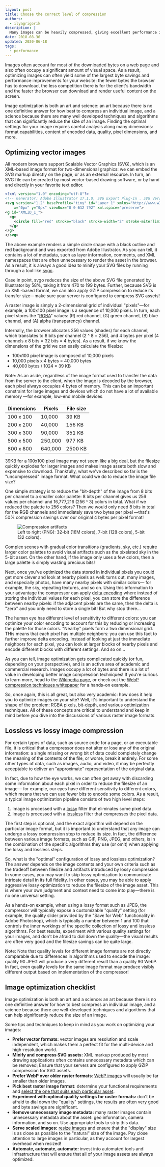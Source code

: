```yaml
---
layout: post
title: Choose the correct level of compression
authors:
  - ilyagrigorik
description: |
  Many images can be heavily compressed, giving excellent performance improvements. This post helps you to choose the right level of compression to maintain the look of images while getting the best performance.
date: 2018-08-30
updated: 2020-06-18
tags:
  - performance
---
```


Images often account for most of the downloaded bytes on a web page
and also often occupy a significant amount of visual space.
As a result,
optimizing images can often yield some of the largest byte savings and performance improvements for your website:
the fewer bytes the browser has to download,
the less competition there is for the client's bandwidth
and the faster the browser can download and render useful content on the screen.

Image optimization is both an art and science:
an art because there is no one definitive answer for how best to compress an individual image,
and a science because there are many well developed techniques
and algorithms that can significantly reduce the size of an image.
Finding the optimal settings for your image requires careful analysis along many dimensions:
format capabilities, content of encoded data, quality, pixel dimensions, and more.

## Optimizing vector images

All modern browsers support Scalable Vector Graphics (SVG),
which is an XML-based image format for two-dimensional graphics:
we can embed the SVG markup directly on the page,
or as an external resource.
In turn, an SVG file can be created by most vector-based drawing software,
or by hand and directly in your favorite text editor.

```xml
<?xml version="1.0" encoding="utf-8"?>
<!-- Generator: Adobe Illustrator 17.1.0, SVG Export Plug-In . SVG Version: 6.00 Build 0)  -->
<svg version="1.2" baseProfile="tiny" id="Layer_1" xmlns="http://www.w3.org/2000/svg" xmlns:xlink="http://www.w3.org/1999/xlink"
    x="0px" y="0px" viewBox="0 0 612 792" xml:space="preserve">
<g id="XMLID_1_">
  <g>
    <circle fill="red" stroke="black" stroke-width="2" stroke-miterlimit="10" cx="50" cy="50" r="40"/>
  </g>
</g>
</svg>
```

The above example renders a simple circle shape with a black outline and red background
and was exported from Adobe Illustrator.
As you can tell, it contains a lot of metadata,
such as layer information, comments, and XML namespaces that are often unnecessary to render the asset in the browser.
As a result, it is always a good idea to minify your SVG files by running through a tool like [svgo](https://github.com/svg/svgo).

Case in point, svgo reduces the size of the above SVG file generated by Illustrator by 58%,
taking it from 470 to 199 bytes.
Further, because SVG is an XML-based format,
we can also apply GZIP compression to reduce its transfer size&mdash;make sure your server is configured to compress SVG assets!

A raster image is simply a 2-dimensional grid of individual "pixels"&mdash;for example,
a 100x100 pixel image is a sequence of 10,000 pixels.
In turn, each pixel stores the "[RGBA](https://en.wikipedia.org/wiki/RGBA_color_space)" values:
(R) red channel, (G) green channel, (B) blue channel, and (A) alpha (transparency) channel.

Internally, the browser allocates 256 values (shades) for each channel,
which translates to 8 bits per channel (2 ^ 8 = 256),
and 4 bytes per pixel (4 channels x 8 bits = 32 bits = 4 bytes).
As a result, if we know the dimensions of the grid we can easily calculate the filesize:

* 100x100 pixel image is composed of 10,000 pixels
* 10,000 pixels x 4 bytes = 40,000 bytes
* 40,000 bytes / 1024 = 39 KB

Note: As an aside, regardless of the image format used to transfer the data from the server to the client,
when the image is decoded by the browser,
each pixel always occupies 4 bytes of memory.
This can be an important constraint for large images and devices which do not have a lot of available memory
&mdash;for example, low-end mobile devices.

<table>
<thead>
  <tr>
    <th>Dimensions</th>
    <th>Pixels</th>
    <th>File size</th>
  </tr>
</thead>
<tbody>
<tr>
  <td data-th="dimensions">100 x 100</td>
  <td data-th="pixels">10,000</td>
  <td data-th="file size">39 KB</td>
</tr>
<tr>
  <td data-th="dimensions">200 x 200</td>
  <td data-th="pixels">40,000</td>
  <td data-th="file size">156 KB</td>
</tr>
<tr>
  <td data-th="dimensions">300 x 300</td>
  <td data-th="pixels">90,000</td>
  <td data-th="file size">351 KB</td>
</tr>
<tr>
  <td data-th="dimensions">500 x 500</td>
  <td data-th="pixels">250,000</td>
  <td data-th="file size">977 KB</td>
</tr>
<tr>
  <td data-th="dimensions">800 x 800</td>
  <td data-th="pixels">640,000</td>
  <td data-th="file size">2500 KB</td>
</tr>
</tbody>
</table>

39KB for a 100x100 pixel image may not seem like a big deal,
but the filesize quickly explodes for larger images and makes image assets both slow and expensive to download.
Thankfully, what we've described so far is the "uncompressed" image format.
What could we do to reduce the image file size?

One simple strategy is to reduce the "bit-depth" of the image from 8 bits per channel to a smaller color palette:
8 bits per channel gives us 256 values per channel and 16,777,216 (256 ^ 3) colors in total.
What if we reduced the palette to 256 colors?
Then we would only need 8 bits in total for the RGB channels and immediately save two bytes per pixel
&mdash;that's 50% compression savings over our original 4 bytes per pixel format!


<figure class="w-figure">
  <img src="./artifacts.png" alt="Compression artifacts">
  <figcaption>Left to right (PNG): 32-bit (16M colors), 7-bit (128 colors), 5-bit (32 colors).</figcaption>
</figure>

Complex scenes with gradual color transitions (gradients, sky, etc.)
require larger color palettes to avoid visual artifacts such as the pixelated sky in the 5-bit asset.
On the other hand, if the image only uses a few colors,
then a large palette is simply wasting precious bits!

Next, once you've optimized the data stored in individual pixels you could get more clever and look at nearby pixels as well:
turns out, many images, and especially photos, have many nearby pixels with similar colors&mdash;
for example, the sky, repeating textures, and so on.
Using this information to your advantage the compressor can apply [delta encoding](https://en.wikipedia.org/wiki/Delta_encoding)
where instead of storing the individual values for each pixel,
you can store the difference between nearby pixels:
if the adjacent pixels are the same, then the delta is "zero" and you only need to store a single bit!
But why stop there…

The human eye has different level of sensitivity to different colors:
you can optimize your color encoding to account for this by reducing or increasing the palette for those colors.
"Nearby" pixels form a two dimensional grid. THis means that each pixel has multiple neighbors:
you can use this fact to further improve delta encoding.
Instead of looking at just the immediate neighbors for each pixel,
you can look at larger blocks of nearby pixels and encode different blocks with different settings. And so on…

As you can tell, image optimization gets complicated quickly (or fun, depending on your perspective),
and is an active area of academic and commercial research.
Images occupy a lot of bytes and there is a lot of value in developing better image compression techniques!
If you're curious to learn more, head to the [Wikipedia page](https://en.wikipedia.org/wiki/Image_compression),
or check out the [WebP compression techniques whitepaper](https://developers.google.com/speed/webp/docs/compression) for a hands-on example.

So, once again, this is all great, but also very academic:
how does it help you to optimize images on your site?
Well, it's important to understand the shape of the problem: RGBA pixels, bit-depth, and various optimization techniques.
All of these concepts are critical to understand and keep in mind before you dive into the discussions of various raster image formats.

## Lossless vs lossy image compression

For certain types of data, such as source code for a page, or an executable file,
it is critical that a compressor does not alter or lose any of the original information:
a single missing or wrong bit of data could completely change the meaning of the contents of the file,
or worse, break it entirely.
For some other types of data, such as images, audio, and video,
it may be perfectly acceptable to deliver an "approximate" representation of the original data.

In fact, due to how the eye works,
we can often get away with discarding some information about each pixel in order to reduce the filesize of an image&mdash;
for example, our eyes have different sensitivity to different colors,
which means that we can use fewer bits to encode some colors.
As a result, a typical image optimization pipeline consists of two high level steps:

1. Image is processed with a [lossy](https://en.wikipedia.org/wiki/Lossy_compression) filter that eliminates some pixel data.
1. Image is processed with a [lossless](https://en.wikipedia.org/wiki/Lossless_compression) filter that compresses the pixel data.

The first step is optional,
and the exact algorithm will depend on the particular image format,
but it is important to understand that any image can undergo a lossy compression step to reduce its size.
In fact, the difference between various image formats, such as GIF, PNG, JPEG, and others,
is in the combination of the specific algorithms they use (or omit) when applying the lossy and lossless steps.

So, what is the "optimal" configuration of lossy and lossless optimization?
The answer depends on the image contents and your own criteria such as the tradeoff between filesize and artifacts introduced by lossy compression:
In some cases, you may want to skip lossy optimization to communicate intricate detail in its full fidelity.
In other cases, you may be able to apply aggressive lossy optimization to reduce the filesize of the image asset.
This is where your own judgment and context need to come into play&mdash;there is no one universal setting.

As a hands-on example, when using a lossy format such as JPEG,
the compressor will typically expose a customizable "quality" setting
(for example, the quality slider provided by the "Save for Web" functionality in Adobe Photoshop),
which is typically a number between 1 and 100 that controls the inner workings of the specific collection of lossy and lossless algorithms.
For best results, experiment with various quality settings for your images,
and don't be afraid to dial down the quality&mdash;the visual results are often very good and the filesize savings can be quite large.

Note: Note that quality levels for different image formats are not directly comparable due to differences in algorithms used to encode the image:
quality 90 JPEG will produce a very different result than a quality 90 WebP.
In fact, even quality levels for the same image format may produce visibly different output based on implementation of the compressor!

## Image optimization checklist

Image optimization is both an art and a science:
an art because there is no one definitive answer for how to best compress an individual image,
and a science because there are well-developed techniques and algorithms
that can help significantly reduce the size of an image.

Some tips and techniques to keep in mind as you work on optimizing your images:

* **Prefer vector formats:** vector images are resolution and scale independent,
which makes them a perfect fit for the multi-device and high-resolution world.
* **Minify and compress SVG assets:** XML markup produced by most drawing applications
often contains unnecessary metadata which can be removed;
Ensure that your servers are configured to apply GZIP compression for SVG assets.
* **Prefer WebP over older raster formats**: [WebP images](/serve-images-webp/) will usually be far smaller than older images.
* **Pick best raster image format:** determine your functional requirements and [select the one that suits each particular asset](/choose-the-right-image-format/).
* **Experiment with optimal quality settings for raster formats:** don't be afraid to dial down the "quality" settings,
the results are often very good and byte savings are significant.
* **Remove unnecessary image metadata:** many raster images contain unnecessary metadata about the asset:
geo information, camera information, and so on.
Use appropriate tools to strip this data.
* **Serve scaled images:** [resize images](http://localhost:8080/serve-images-with-correct-dimensions/) and ensure that the "display" size is as close as possible to the "natural" size of the image.
Pay close attention to large images in particular, as they account for largest overhead when resized!
* **Automate, automate, automate:** invest into automated tools and infrastructure that will ensure that all of your image assets are always optimized.

